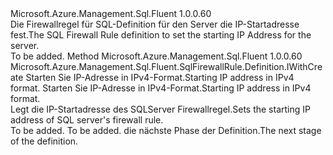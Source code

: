 <Type Name="IWithIPAddressRange" FullName="Microsoft.Azure.Management.Sql.Fluent.SqlFirewallRule.Definition.IWithIPAddressRange">
  <TypeSignature Language="C#" Value="public interface IWithIPAddressRange" />
  <TypeSignature Language="ILAsm" Value=".class public interface auto ansi abstract IWithIPAddressRange" />
  <TypeSignature Language="DocId" Value="T:Microsoft.Azure.Management.Sql.Fluent.SqlFirewallRule.Definition.IWithIPAddressRange" />
  <TypeSignature Language="VB.NET" Value="Public Interface IWithIPAddressRange" />
  <TypeSignature Language="F#" Value="type IWithIPAddressRange = interface" />
  <AssemblyInfo>
    <AssemblyName>Microsoft.Azure.Management.Sql.Fluent</AssemblyName>
    <AssemblyVersion>1.0.0.60</AssemblyVersion>
  </AssemblyInfo>
  <Interfaces />
  <Docs>
    <summary>
            <span data-ttu-id="dcc72-101">Die Firewallregel für SQL-Definition für den Server die IP-Startadresse fest.</span><span class="sxs-lookup"><span data-stu-id="dcc72-101">The SQL Firewall Rule definition to set the starting IP Address for the server.</span></span>
            </summary>
    <remarks>To be added.</remarks>
  </Docs>
  <Members>
    <Member MemberName="WithIPAddressRange">
      <MemberSignature Language="C#" Value="public Microsoft.Azure.Management.Sql.Fluent.SqlFirewallRule.Definition.IWithCreate WithIPAddressRange (string startIPAddress, string endIPAddress);" />
      <MemberSignature Language="ILAsm" Value=".method public hidebysig newslot virtual instance class Microsoft.Azure.Management.Sql.Fluent.SqlFirewallRule.Definition.IWithCreate WithIPAddressRange(string startIPAddress, string endIPAddress) cil managed" />
      <MemberSignature Language="DocId" Value="M:Microsoft.Azure.Management.Sql.Fluent.SqlFirewallRule.Definition.IWithIPAddressRange.WithIPAddressRange(System.String,System.String)" />
      <MemberSignature Language="VB.NET" Value="Public Function WithIPAddressRange (startIPAddress As String, endIPAddress As String) As IWithCreate" />
      <MemberSignature Language="F#" Value="abstract member WithIPAddressRange : string * string -&gt; Microsoft.Azure.Management.Sql.Fluent.SqlFirewallRule.Definition.IWithCreate" Usage="iWithIPAddressRange.WithIPAddressRange (startIPAddress, endIPAddress)" />
      <MemberType>Method</MemberType>
      <AssemblyInfo>
        <AssemblyName>Microsoft.Azure.Management.Sql.Fluent</AssemblyName>
        <AssemblyVersion>1.0.0.60</AssemblyVersion>
      </AssemblyInfo>
      <ReturnValue>
        <ReturnType>Microsoft.Azure.Management.Sql.Fluent.SqlFirewallRule.Definition.IWithCreate</ReturnType>
      </ReturnValue>
      <Parameters>
        <Parameter Name="startIPAddress" Type="System.String" />
        <Parameter Name="endIPAddress" Type="System.String" />
      </Parameters>
      <Docs>
        <param name="startIPAddress"><span data-ttu-id="dcc72-102">Starten Sie IP-Adresse in IPv4-Format.</span><span class="sxs-lookup"><span data-stu-id="dcc72-102">Starting IP address in IPv4 format.</span></span></param>
        <param name="endIPAddress"><span data-ttu-id="dcc72-103">Starten Sie IP-Adresse in IPv4-Format.</span><span class="sxs-lookup"><span data-stu-id="dcc72-103">Starting IP address in IPv4 format.</span></span></param>
        <summary>
            <span data-ttu-id="dcc72-104">Legt die IP-Startadresse des SQLServer Firewallregel.</span><span class="sxs-lookup"><span data-stu-id="dcc72-104">Sets the starting IP address of SQL server's firewall rule.</span></span>
            </summary>
        <returns>To be added.</returns>
        <remarks>To be added.</remarks>
        <return><span data-ttu-id="dcc72-105">die nächste Phase der Definition.</span><span class="sxs-lookup"><span data-stu-id="dcc72-105">The next stage of the definition.</span></span></return>
      </Docs>
    </Member>
  </Members>
</Type>